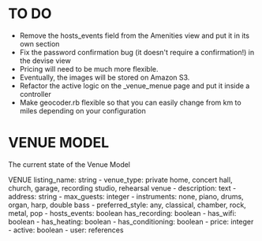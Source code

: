 # TO DO
- Remove the hosts_events field from the Amenities view and put it in its own section
- Fix the password confirmation bug (it doesn't require a confirmation!) in the devise view
- Pricing will need to be much more flexible.
- Eventually, the images will be stored on Amazon S3.
- Refactor the active logic on the _venue_menue page and put it inside a controller
- Make geocoder.rb flexible so that you can easily change from km to miles depending on your configuration

# VENUE MODEL
The current state of the Venue Model

VENUE
    listing_name: string -
    venue_type: private home, concert hall, church, garage, recording studio, rehearsal venue -
    description: text -
    address: string -
    max_guests: integer -
    instruments: none, piano, drums, organ, harp, double bass -
    preferred_style: any, classical, chamber, rock, metal, pop -
    hosts_events: boolean
    has_recording: boolean -
    has_wifi: boolean  -
    has_heating: boolean -
    has_conditioning: boolean -
    price: integer -
    active: boolean -
    user: references

